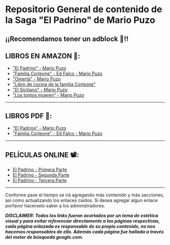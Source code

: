 # Repositorio General de contenido de la Saga "El Padrino" de Mario Puzo

## ¡¡Recomendamos tener un adblock 🛑!!

## LIBROS EN AMAZON 📙:
- ["El Padrino" - Mario Puzo](http://exe.io/Libro-El-Padrino-Amazon)
- ["Familia Corleone" - Ed Falco - Mario Puzo](http://exe.io/Libro-Familia-Corleone-Amazon)
- ["Omertà" - Mario Puzo](http://exe.io/Libro-Omerta-Amazon)
- ["Libro de cocina de la familia Corleone"](http://exe.io/Libro-Cocina-Corleone-Amazon)
- ["El Siciliano" - Mario Puzo](http://exe.io/Libro-El-Siciliano-Amazon)
- ["Los tontos mueren" - Mario Puzo](http://exe.io/Libro-Los-Tontos-Mueren-Amazon)

-----

## LIBROS PDF 📄:
- ["El Padrino" - Mario Puzo](http://exe.io/Libro-El-Padrino-PDF)
- ["Familia Corleone" - Ed Falco - Mario Puzo](http://exe.io/Libro-Familia-Corleone-PDF)

-----

## PELÍCULAS ONLINE 📽:
- [El Padrino - Primera Parte](http://exe.io/Pelicula-Padrino-1)
- [El Padrino - Segunda Parte](http://exe.io/Pelicula-Padrino-2)
- [El Padrino - Tercera Parte](http://exe.io/Pelicula-Padrino-3)

-----

Conforme pase el tiempo se irá agregando más contenido y más secciones, así como actualizando los enlaces caídos. Si desea agregar algun enlace porfavor hacerselo saber a los administradores.

***DISCLAIMER: Todos los links fueron acortados por un tema de estética visual y para evitar referenciar directamente a las páginas respectivas, cada página enlazada es responsable de su propio contenido, no nos hacemos responsables de ello. Además cada página fue hallada a través del motor de búsqueda google.com.***
